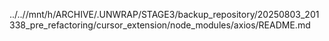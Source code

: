 ../..//mnt/h/ARCHIVE/.UNWRAP/STAGE3/backup_repository/20250803_201338_pre_refactoring/cursor_extension/node_modules/axios/README.md